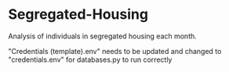 # Segregated-Housing

Analysis of individuals in segregated housing each month.

"Credentials (template).env" needs to be updated and changed to "credentials.env" for databases.py to run correctly
